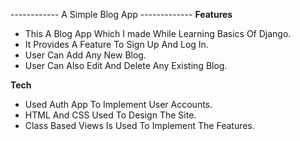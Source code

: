 ------------ A Simple Blog App -------------
____Features____
* This A Blog App Which I made While Learning Basics Of Django.
* It Provides A Feature To Sign Up And Log In.
* User Can Add Any New Blog.
* User Can Also Edit And Delete Any Existing Blog.

____Tech____
* Used Auth App To Implement User Accounts.
* HTML And CSS Used To Design The Site.
* Class Based Views Is Used To Implement The Features.

